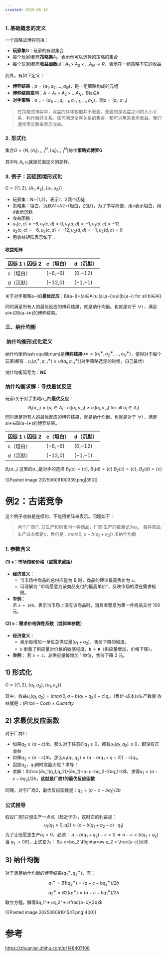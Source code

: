 ```yaml
---
created: 2025-06-10
---
```

### 1. 基础概念的定义

一个策略式博弈包括：

- **玩家集**N：玩家的有限集合
- 每个玩家i都有**策略集**$A_i$，表示他可以选择的策略的集合
- 每个玩家i都有**收益函数**ui：$A_1×A_2×…A_N→R$，表示在一组策略下它的收益

此外，有如下定义：

- **博弈结果**：$a=(a_1,a_2,…,a_N)$，是一组策略构成的元组
- **博弈结果空间**：$A=A_1×A_2×…A_N$，则a∈A
- **对手策略**：$a_{−i}=(a_1,…,a_{i−1},a_{i+1},…,a_N$)，则$a=(a_i,\ a_{−i})$

> 在策略式博弈中，收益的具体数值并不重要，重要的是收益之间的大小关系，称作偏好关系。任何满足全序关系的集合，都可以用来表示收益。我们通常用实数来表示收益。

### 2. 形式化  
集合$G=\{N,\{A_i\}_{i=1}^N,\{u_i\}_{i=1}^N\}$称作**策略式博弈G**

其中$N,A_i,u_i$就是前面定义的那样。


### 3. 例子：囚徒困境形式化

$G=\{\{1,2\},\{A_1,A_2\},\{u_1,u_2\}\}$

- 玩家集：N={1,2}，表示1、2两个囚徒
- 策略集：坦白，沉默A1=A2={坦白，沉默}，为了书写简便，用c表示坦白，用d表示沉默
- 收益函数：
- $u_1(c,c)=−6,u_1(c,d)=0,u_1(d,d)=−1,u_1(d,c)=−12$
- $u_2(c,c)=−6,u_2(c,d)=−12,u_2(d,d)=−1,u_2(d,c)=0$
- 用收益矩阵表示如下：

#### 收益矩阵

| 囚徒 1 \ 囚徒 2 | c（坦白）   | d（沉默）   |
| ----------- | ------- | ------- |
| c（坦白）       | (−6,−6) | (0,−12) |
| d（沉默）       | (−12,0) | (−1,−1) |


关于对手策略a−i的**最优反应**：Bi(a−i)={ai∈Ai:ui(ai,a−i)≥ui(bi,a−i) for all bi∈Ai}

同时满足所有人的最优反应的博弈结果，就是纳什均衡。也就是对于 ∀i ，满足ai∗∈Bi(a−i∗)的博弈结果。


### 三、纳什均衡
###  纳什均衡形式化定义

纳什均衡(Nash equilibrium)是**博弈结果**$a∗=(a_1^∗,a_2^∗,…,a_N^∗)$，使得对于每个玩家i都有：$u_i(a_i^∗,a_{−i}^∗)≥ui(a_i,a_{−i}^∗)$(对手策略选定的时候，自己最优)

纳什均衡简写为：**NE**

### 纳什均衡求解：寻找最优反应

玩家i关于对手策略$a_{−i}$的**最优反应**：
$$ B_i(a_{-i}) = \left\{ a_i \in A_i : u_i(a_i, a_{-i}) \geq u_i(b_i, a_{-i}) \ \text{for all} \ b_i \in A_i \right\} $$
同时满足所有人的最优反应的博弈结果，就是纳什均衡。也就是对于 ∀i ，满足ai∗∈Bi(a−i∗)的博弈结果。



| 囚徒 1 \ 囚徒 2 | c（坦白）   | d（沉默）   |
| ----------- | ------- | ------- |
| c（坦白）       | (−6,−6) | (0,−12) |
| d（沉默）       | (−12,0) | (−1,−1) |
$B_i(a_{-i})$ 这里的$a_{-i}$是对手的选择
$B_1(c) = \{c\},\  B_1(d) =\{c\}$
$B_2(c) = \{c\},\  B_2(d) =\{c\}$

![[Pasted image 20250609100339.png|350]]

# 例2：古诺竞争


这个例子收益是连续的，不能用矩阵来表示。问题如下：

> 两个厂商{1, 2}生产和销售同一种商品，厂商i生产的数量记为$q_i$。 每件商品生产成本都是c，售价是：$max(0,\ a−b(q_1+q_2))$ 求纳什均衡

### **1. 参数含义**

#### **(1) `a`：市场饱和价格（或需求截距）**

- **经济意义**：
    - 当市场中商品的总供应量为 **0** 时，商品的理论最高售价为 `a`。
    - 可理解为 “市场愿意为该商品支付的最高单价”，反映市场的潜在需求规模。
- **举例**：  
    若 `a = 100`，表示当市场上没有该商品时，消费者愿意为第一件商品支付 100 元。

#### **(2) `b`：需求价格弹性系数（或斜率参数）**

- **经济意义**：
    - 表示每增加一单位总供应量$(q_1 + q_2)$，售价下降的幅度。
    - `b` 衡量了供应量对价格的敏感程度，**`b > 0`**（供应量增加，价格下降）。
- **举例**： 若 `b = 2`，总供应量每增加 1 单位，售价下降 2 元。

## 1) 形式化

$G=\{\{1,2\},\{q_1,q_2\},\{u_1,u_2\}\}$

其中，收益$u_i(q_1,q_2)=(max(0,a−b(q_1+q_2))−c)q_i$。(售价-成本)x生产数量
收益就是：$(Price - Cost) × Quantity$

## 2) 求最优反应函数

对于厂商1：
- 如果$q_2≥(a−c)/b$，那么对于任意的$q_1≥0$，都有$u_1(q_1,q_2)≤0$，即没有正收益
- 如果$q_2<(a−c)/b$，那么$u_1(q_1,q_2)=(a−b(q_1+q+2))−c)q_1$。
- 固定$q_2，q_1$何时取最大呢？求导！
- 求解：$\frac{∂u_1(q_1,q_2)}{∂q_1}=a−c−bq_2−2bq_1=0$，求得$q_1=(a−c−bq_2)/2b$，**这就是厂商1的最优反应函数**

同理，对于厂商2，最优反应函数是：$q_2=(a−c−bq_1)/2b$

### 公式推导
假设厂商1只想生产一点点（趋近于0），这时它的利益是：
$$u_1(q_1\approx 0, q2) \approx (a-b(q_1+q_2-c)\cdot q_1)$$
为了让他愿意生产$q_1>0$，必须：
$a-b(q_1+q_2)-c \gt 0  \Rightarrow a-c \gt b(q_1+q_2)$
当 $q_1 \to 0$时，上式变为：
$a-c>bq_2 \Rightarrow q_2 < \frac{a-c}{b}$

## 3) 纳什均衡

对于满足纳什均衡的博弈结果$(q_1^∗,q_2^∗)$，有：$$q_1^∗=B1(q_2^∗)=(a−c−bq_2^∗)/2b$$$$q_2^∗=B2(q_1^∗)=(a−c−bq_1^∗)/2b$$联立方程，解得$q_1^∗=q_2^∗=\frac{a−c}{3b}$

![[Pasted image 20250609101547.png|400]]

# 参考
https://zhuanlan.zhihu.com/p/148407108

